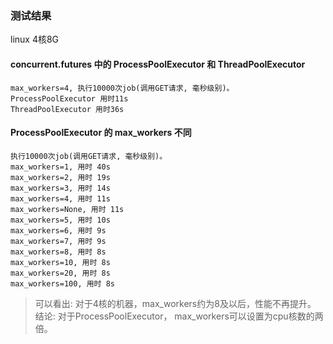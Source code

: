 


### 测试结果
linux 4核8G

#### concurrent.futures 中的 ProcessPoolExecutor 和 ThreadPoolExecutor
    max_workers=4, 执行10000次job(调用GET请求, 毫秒级别)。
    ProcessPoolExecutor 用时11s
    ThreadPoolExecutor 用时36s

#### ProcessPoolExecutor 的 max_workers 不同
    执行10000次job(调用GET请求, 毫秒级别)。
    max_workers=1, 用时 40s
    max_workers=2, 用时 19s
    max_workers=3, 用时 14s
    max_workers=4, 用时 11s
    max_workers=None, 用时 11s
    max_workers=5, 用时 10s
    max_workers=6, 用时 9s
    max_workers=7, 用时 9s
    max_workers=8, 用时 8s
    max_workers=10, 用时 8s
    max_workers=20, 用时 8s
    max_workers=100, 用时 8s
    
> 可以看出: 对于4核的机器，max_workers约为8及以后，性能不再提升。
> 结论: 对于ProcessPoolExecutor， max_workers可以设置为cpu核数的两倍。